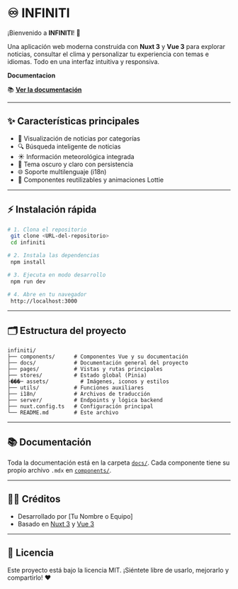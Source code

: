 # ♾️ INFINITI

¡Bienvenido a **INFINITI**! 🚀

Una aplicación web moderna construida con **Nuxt 3** y **Vue 3** para explorar noticias, consultar el clima y personalizar tu experiencia con temas e idiomas. Todo en una interfaz intuitiva y responsiva.

**Documentacion**

📚 **[Ver la documentación](https://infiniti-documentation.vercel.app/)**


---

## ✨ Características principales

- 📰 Visualización de noticias por categorías
- 🔍 Búsqueda inteligente de noticias
- ☀️ Información meteorológica integrada
- 🌙 Tema oscuro y claro con persistencia
- 🌐 Soporte multilenguaje (i18n)
- 🧩 Componentes reutilizables y animaciones Lottie

---

## ⚡ Instalación rápida

```bash
# 1. Clona el repositorio
 git clone <URL-del-repositorio>
 cd infiniti

# 2. Instala las dependencias
 npm install

# 3. Ejecuta en modo desarrollo
 npm run dev

# 4. Abre en tu navegador
 http://localhost:3000
```

---

## 🗂️ Estructura del proyecto

```
infiniti/
├── components/      # Componentes Vue y su documentación
├── docs/            # Documentación general del proyecto
├── pages/           # Vistas y rutas principales
├── stores/          # Estado global (Pinia)
├���─ assets/          # Imágenes, iconos y estilos
├── utils/           # Funciones auxiliares
├── i18n/            # Archivos de traducción
├── server/          # Endpoints y lógica backend
├── nuxt.config.ts   # Configuración principal
└── README.md        # Este archivo
```

---

## 📚 Documentación

Toda la documentación está en la carpeta [`docs/`](./docs/index.mdx). Cada componente tiene su propio archivo `.mdx` en [`components/`](./components/).

---

## 👨‍💻 Créditos

- Desarrollado por [Tu Nombre o Equipo]
- Basado en [Nuxt 3](https://nuxt.com/) y [Vue 3](https://vuejs.org/)

---

## 📝 Licencia

Este proyecto está bajo la licencia MIT. ¡Siéntete libre de usarlo, mejorarlo y compartirlo! ❤️
